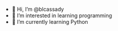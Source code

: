 - 👋 Hi, I’m @blcassady
- 👀 I’m interested in learning programming
- 🌱 I’m currently learning Python


<!---
blcassady/blcassady is a ✨ special ✨ repository because its `README.md` (this file) appears on your GitHub profile.
You can click the Preview link to take a look at your changes.
--->
